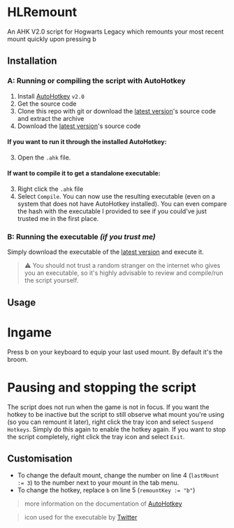 # HLRemount
An AHK V2.0 script for Hogwarts Legacy which remounts your most recent mount quickly upon pressing b

## Installation
### A: Running or compiling the script with AutoHotkey
1. Install [AutoHotkey](https://www.autohotkey.com/) `v2.0`
2. Get the source code
3. Clone this repo with git or download the [latest version](https://github.com/moritztim/HLRemount/releases/latest)'s source code and extract the archive
2. Download the [latest version]()'s source code
#### If you want to run it through the installed AutoHotkey:
3. Open the `.ahk` file.
#### If want to compile it to get a standalone executable:
3. Right click the `.ahk` file
4. Select `Compile`.
You can now use the resulting executable (even on a system that does not have AutoHotkey installed).
You can even compare the hash with the executable I provided to see if you could've just trusted me in the first place.
### B: Running the executable *(if you trust me)*
Simply download the executable of the [latest version](https://github.com/moritztim/HLRemount/releases/latest) and execute it.
> ⚠️ You should not trust a random stranger on the internet who gives you an executable, so it's highly advisable to review and compile/run the script yourself.

## Usage
# Ingame
Press b on your keyboard to equip your last used mount. By default it's the broom.
# Pausing and stopping the script
The script does not run when the game is not in focus.
If you want the hotkey to be inactive but the script to still observe what mount you're using (so you can remount it later), right click the tray icon and select `Suspend Hotkeys`. Simply do this again to enable the hotkey again.
If you want to stop the script completely, right click the tray icon and select `Exit`.

## Customisation
* To change the default mount, change the number on line 4 (`lastMount := 3`) to the number next to your mount in the tab menu.
* To change the hotkey, replace `b` on line 5 (`remountKey := "b"`)
> more information on the documentation of [AutoHotkey](https://www.autohotkey.com/docs/v2/)

> icon used for the executable by [Twitter](https://github.com/twitter/twemoji/blob/master/assets/svg/1f9f9.svg)
